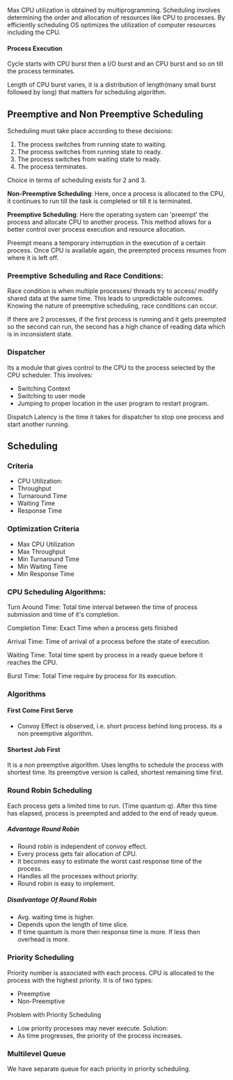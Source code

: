 Max CPU utilization is obtained by multiprogramming. 
Scheduling involves determining the order and allocation of resources like CPU to processes. 
By efficiently scheduling OS optimizes the utilization of computer resources including the CPU. 


#### Process Execution

Cycle starts with CPU burst then a I/O burst and an CPU burst and so on till the process terminates. 

Length of CPU burst varies, it is a distribution of length(many small burst followed by long) that matters for scheduling algorithm.


## Preemptive and Non Preemptive Scheduling

Scheduling must take place according to these decisions: 
1. The process switches from running state to waiting.
2. The process switches from running state to ready.
3. The process switches from waiting state to ready.
4. The process terminates. 

Choice in terms of scheduling exists for 2 and 3.

**Non-Preemptive Scheduling**: Here, once a process is allocated to the CPU, it continues to run till the task is completed or till it is terminated. 

**Preemptive Scheduling**: Here the operating system can 'preempt' the process and allocate CPU to another process. This method allows for a better control over process execution and resource allocation. 

Preempt means a temporary interruption in the execution of a certain process. Once CPU is available again, the preempted process resumes from where it is left off. 



### Preemptive Scheduling and Race Conditions: 

Race condition is when multiple processes/ threads try to access/ modify shared data at the same time. This leads to unpredictable outcomes. 
Knowing the nature of preemptive scheduling, race conditions can occur. 

If there are 2 processes, if the first process is running and it gets preempted so the second can run, the second has a high chance of reading data which is in inconsistent state. 



### Dispatcher
Its a module that gives control to the CPU to the process selected by the CPU scheduler. This involves:
- Switching Context
- Switching to user mode
- Jumping to proper location in the user program to restart program.

Dispatch Latency is the time it takes for dispatcher to stop one process and start another running. 



## Scheduling

### Criteria

- CPU Utilization: 
- Throughput
- Turnaround Time
- Waiting Time
- Response Time

### Optimization Criteria

- Max CPU Utilization
- Max Throughput
- Min Turnaround Time
- Min Waiting Time
- Min Response Time


### CPU Scheduling Algorithms:

Turn Around Time: Total time interval between the time of process submission and time of it's completion. 

Completion Time: Exact Time when a process gets finished

Arrival Time: Time of arrival of a process before the state of execution. 

Waiting Time: Total time spent by process in a ready queue before it reaches the CPU. 

Burst Time: Total Time require by process for its execution. 




### Algorithms

#### First Come First Serve
- Convoy Effect is observed, i.e. short process behind long process. 
its a non preemptive algorithm. 


#### Shortest Job First
It is a non preemptive algorithm. Uses lengths to schedule the process with shortest time. Its preemptive version is called, shortest remaining time first.


### Round Robin Scheduling
Each process gets a limited time to run. (Time quantum q). After this time has elapsed, process is preempted and added to the end of ready queue. 

##### Advantage Round Robin
- Round robin is independent of convoy effect.
- Every process gets fair allocation of CPU.
- It becomes easy to estimate the worst cast response time of the process. 
- Handles all the processes without priority. 
- Round robin is easy to implement. 

##### Disadvantage Of Round Robin
- Avg. waiting time is higher. 
- Depends upon the length of time slice. 
- If time quantum is more then response time is more. If less then overhead is more.


### Priority Scheduling
Priority number is associated with each process. 
CPU is allocated to the process with the highest priority. 
It is of two types:
- Preemptive
- Non-Preemptive

Problem with Priority Scheduling
- Low priority processes may never execute.
Solution:
- As time progresses, the priority of the process increases.


### Multilevel Queue

We have separate queue for each priority in priority scheduling. 